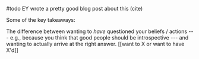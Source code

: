 #todo
EY wrote a pretty good blog post about this
(cite)

Some of the key takeaways:

The difference between wanting to *have* questioned your beliefs / actions --- e.g., because you think that good people should be introspective --- and wanting to actually arrive at the right answer. 
[[want to X or want to have X'd]]
